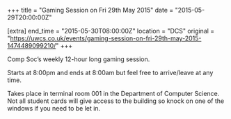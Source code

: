+++
title = "Gaming Session on Fri 29th May 2015"
date = "2015-05-29T20:00:00Z"

[extra]
end_time = "2015-05-30T08:00:00Z"
location = "DCS"
original = "https://uwcs.co.uk/events/gaming-session-on-fri-29th-may-2015-1474489099210/"
+++

Comp Soc’s weekly 12-hour long gaming session.

Starts at 8:00pm and ends at 8:00am but feel free to arrive/leave at any time.

Takes place in terminal room 001 in the Department of Computer Science. Not all student cards will give access to the building so knock on one of the windows if you need to be let in.

